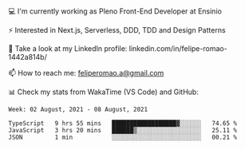💻 I'm currently working as Pleno Front-End Developer at Ensinio

⚡ Interested in Next.js, Serverless, DDD, TDD and Design Patterns

👥 Take a look at my LinkedIn profile: linkedin.com/in/felipe-romao-1442a814b/

📫 How to reach me: feliperomao.a@gmail.com

📊 Check my stats from WakaTime (VS Code) and GitHub:

<!--START_SECTION:waka-->
```text
Week: 02 August, 2021 - 08 August, 2021

TypeScript   9 hrs 55 mins   ██████████████████▓░░░░░░   74.65 % 
JavaScript   3 hrs 20 mins   ██████▒░░░░░░░░░░░░░░░░░░   25.11 % 
JSON         1 min           ░░░░░░░░░░░░░░░░░░░░░░░░░   00.21 % 
```
<!--END_SECTION:waka-->
